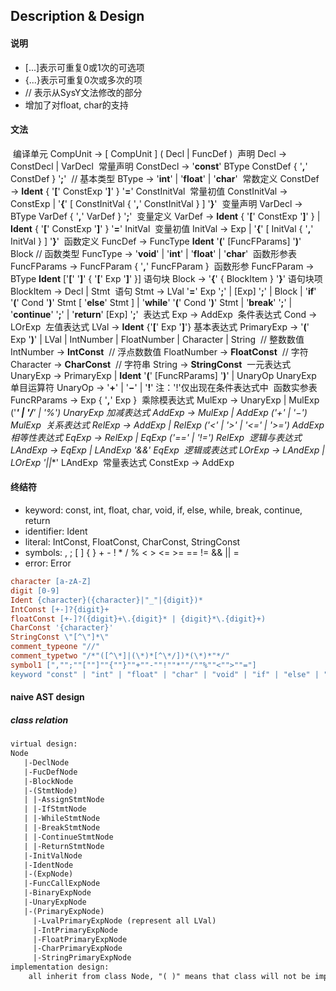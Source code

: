 ## Description & Design

#### 说明

- [...]表示可重复0或1次的可选项
- {...}表示可重复0次或多次的项
- // 表示从SysY文法修改的部分
- 增加了对float, char的支持

#### 文法

​	编译单元 CompUnit → [ CompUnit ] ( Decl | FuncDef ) 
​	声明 Decl → ConstDecl | VarDecl
​	常量声明 ConstDecl → '**const**' BType ConstDef { '**,**' ConstDef } '**;**' 
​	// 基本类型 BType → '**int**' | '**float**' | '**char**'
​	常数定义 ConstDef → **Ident** { '**[**' ConstExp '**]**' } '**=**' ConstInitVal
​	常量初值 ConstInitVal → ConstExp | '**{**' [ ConstInitVal { '**,**' ConstInitVal } ] '**}**'
​	变量声明 VarDecl → BType VarDef { '**,**' VarDef } '**;**'
​	变量定义 VarDef → **Ident** { '**[**' ConstExp '**]**' } | **Ident** { '**[**' ConstExp '**]**' } '**=**' InitVal
​	变量初值 InitVal → Exp | '**{**' [ InitVal { '**,**' InitVal } ] '**}**'
​	函数定义 FuncDef → FuncType **Ident** '**(**' [FuncFParams] '**)**' Block
 // 函数类型 FuncType → '**void**' | '**int**' | '**float**' | '**char**'
​	函数形参表 FuncFParams → FuncFParam { '**,**' FuncFParam } 
​	函数形参 FuncFParam → BType **Ident** ['**[**' '**]**' { '**[**' Exp '**]**' }] 
​	语句块 Block → '**{**' { BlockItem } '**}**'
​	语句块项 BlockItem → Decl | Stmt 
​	语句 Stmt → LVal '**=**' Exp '**;**' | [Exp] '**;**' | Block | '**if**' '**(**' Cond '**)**' Stmt [ '**else**' Stmt ] 	| '**while**' '**(**' Cond '**)**' Stmt | '**break**' '**;**' | '**continue**' '**;**' | '**return**' [Exp] '**;**'
​	表达式 Exp → AddExp
​	条件表达式 Cond → LOrExp
​	左值表达式 LVal → **Ident** {'**[**' Exp '**]**'}
​	基本表达式 PrimaryExp → '**(**' Exp '**)**' | LVal | IntNumber | FloatNumber | 		  Character | String
​	// 整数数值 IntNumber → **IntConst** 
​	// 浮点数数值 FloatNumber → **FloatConst**
​	// 字符 Character → **CharConst**
​	// 字符串 String → **StringConst**
​	一元表达式 UnaryExp → PrimaryExp | **Ident** '**(**' [FuncRParams] '**)**' | UnaryOp 	UnaryExp
​	单目运算符 UnaryOp → '**+**' | '**−**' | '**!**' 注：'!'仅出现在条件表达式中
​	函数实参表 FuncRParams → Exp { '**,**' Exp } 
​	乘除模表达式 MulExp → UnaryExp | MulExp ('*****' | '**/**' | '**%**') UnaryExp
​	加减表达式 AddExp → MulExp | AddExp ('**+**' | '**−**') MulExp
​	关系表达式 RelExp → AddExp | RelExp ('**<**' | '**>**' | '**<=**' | '**>=**') AddExp
​	相等性表达式 EqExp → RelExp | EqExp ('**==**' | '**!=**') RelExp
​	逻辑与表达式 LAndExp → EqExp | LAndExp '**&&**' EqExp
​	逻辑或表达式 LOrExp → LAndExp | LOrExp '**||**' LAndExp
​	常量表达式 ConstExp → AddExp

#### 终结符

- keyword: const, int, float, char, void, if, else, while, break, continue, return
- identifier: Ident
- literal: IntConst, FloatConst, CharConst, StringConst
- symbols: , ; [ ] { } + - ! * / % < > <= >= == != && || =
- error: Error

```lex
character [a-zA-Z]
digit [0-9]
Ident {character}({character}|"_"|{digit})*
IntConst [+-]?{digit}+
floatConst [+-]?({digit}+\.{digit}* | {digit}*\.{digit}+)
CharConst '{character}'
StringConst \"[^\"]*\"
comment_typeone "//"
comment_typetwo "/*"([^\*]|(\*)*[^\*/])*(\*)*"*/"
symbol1 [","";""[""]""{""}""+""-""!""*""/""%""<"">""="]
keyword "const" | "int" | "float" | "char" | "void" | "if" | "else" | "while" | "break" | "continue" | "return"
```

#### naive AST design

##### class relation

```txt
virtual design:
Node
   |-DeclNode
   |-FucDefNode
   |-BlockNode
   |-(StmtNode)
   | |-AssignStmtNode
   | |-IfStmtNode
   | |-WhileStmtNode
   | |-BreakStmtNode
   | |-ContinueStmtNode
   | |-ReturnStmtNode
   |-InitValNode
   |-IdentNode
   |-(ExpNode)
   |-FuncCallExpNode
   |-BinaryExpNode
   |-UnaryExpNode
   |-(PrimaryExpNode)
     |-LvalPrimaryExpNode (represent all LVal)
     |-IntPrimaryExpNode
     |-FloatPrimaryExpNode
     |-CharPrimaryExpNode
     |-StringPrimaryExpNode
implementation design:
	all inherit from class Node, "( )" means that class will not be implemented.
```